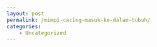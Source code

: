 ```yaml
---
layout: post
permalink: /mimpi-cacing-masuk-ke-dalam-tubuh/
categories:
    - Uncategorized
---
```


